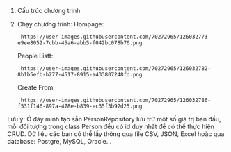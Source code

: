 1. Cấu trúc chương trình
 
   
2. Chạy chương trình:
    Hompage:
    
        https://user-images.githubusercontent.com/70272965/126032773-e9ee8052-7cbb-45a6-abb5-f042bc078b76.png


    
    
    
   
   
   
   
   
   
   
   People Listt:
   
        https://user-images.githubusercontent.com/70272965/126032782-8b1b5efb-b277-4517-8915-a433807248fd.png


    
    
    
    
   
   
   Create From:
   
        https://user-images.githubusercontent.com/70272965/126032786-f531f146-897a-478e-b839-ec35f3b92d25.png




Lưu ý: Ở đây mình tạo sẵn PersonRepository lưu trữ một số giá trị ban đầu, mỗi đối tượng trong class Person đều có id duy nhất để có thể thực hiện CRUD.
Dữ liệu các bạn có thể lấy thông qua file CSV, JSON, Excel hoặc qua database: Postgre, MySQL, Oracle...
